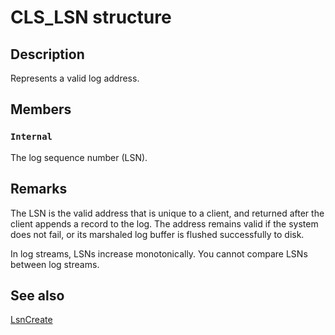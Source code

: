 # CLS_LSN structure

## Description

Represents a valid log address.

## Members

### `Internal`

The log sequence number (LSN).

## Remarks

The LSN is the valid address that is unique to a client, and returned after the client appends a record to the log. The address remains valid if the system does not fail, or its marshaled log buffer is flushed successfully to disk.

In log streams, LSNs increase monotonically. You cannot compare LSNs between log streams.

## See also

[LsnCreate](https://learn.microsoft.com/windows/desktop/api/clfsw32/nf-clfsw32-lsncreate)